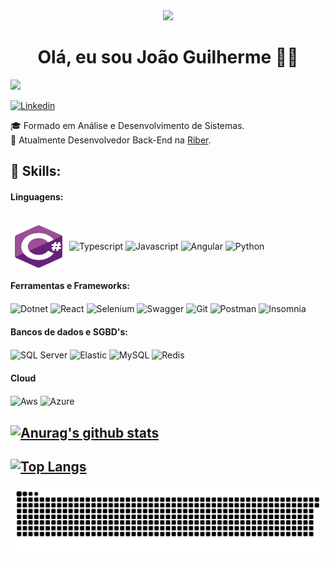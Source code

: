 <div align="center">
  <img height="150" src="https://media.giphy.com/media/M9gbBd9nbDrOTu1Mqx/giphy.gif"  />
</div>

###

### <h1 align="center">Olá, eu sou João Guilherme 👋😄 </h1>

![](https://komarev.com/ghpvc/?username=JotaTostes)

[![Linkedin](https://img.shields.io/badge/LinkedIn-0077B5?style=for-the-badge&logo=linkedin&logoColor=white)](https://www.linkedin.com/in/joaogtostes/)

🎓 Formado em Análise e Desenvolvimento de Sistemas.<br>
🔧 Atualmente Desenvolvedor Back-End na [Riber](https://www.ribercred.com.br/).

## 💼 Skills:
#### Linguagens:
<div style="display: inline_block"><br>
  <img align="center" alt="CSharp" height="70" width="90" src="https://raw.githubusercontent.com/devicons/devicon/master/icons/csharp/csharp-original.svg">
  <img align="center" alt="Typescript" height="70" width="90" src="https://cdn.jsdelivr.net/gh/devicons/devicon@latest/icons/typescript/typescript-original.svg">
  <img align="center" alt="Javascript" height="70" width="90" src="https://cdn.jsdelivr.net/gh/devicons/devicon@latest/icons/javascript/javascript-original.svg">
  <img align="center" alt="Angular" height="70" width="90" src="https://cdn.jsdelivr.net/gh/devicons/devicon@latest/icons/angular/angular-original.svg">
  <img align="center" alt="Python" height="70" width="90" src="https://cdn.jsdelivr.net/gh/devicons/devicon@latest/icons/python/python-original.svg">
</div>

#### Ferramentas e Frameworks:
<div style="display: inline-block">
  <img align="center" height="70" width="90" alt="Dotnet" src="https://cdn.jsdelivr.net/gh/devicons/devicon@latest/icons/dotnetcore/dotnetcore-original.svg">
  <img align="center" alt="React" height="70" width="90" src="https://cdn.jsdelivr.net/gh/devicons/devicon@latest/icons/react/react-original-wordmark.svg">
  <img align="center" height="70" width="90" alt="Selenium" src="https://cdn.jsdelivr.net/gh/devicons/devicon@latest/icons/selenium/selenium-original.svg">
  <img align="center" height="70" width="90" alt="Swagger" src="https://cdn.jsdelivr.net/gh/devicons/devicon@latest/icons/swagger/swagger-original-wordmark.svg">
  <img align="center" height="70" width="90" alt="Git" src="https://cdn.jsdelivr.net/gh/devicons/devicon@latest/icons/git/git-plain-wordmark.svg">
  <img align="center" height="70" width="90" alt="Postman" src="https://cdn.jsdelivr.net/gh/devicons/devicon@latest/icons/postman/postman-original-wordmark.svg">
  <img align="center" height="70" width="90" alt="Insomnia" src="https://cdn.jsdelivr.net/gh/devicons/devicon@latest/icons/insomnia/insomnia-original-wordmark.svg">
  
</div>

#### Bancos de dados e SGBD's:
<div style="display: inline-block">
  <img align="center" height="80" width="100" alt="SQL Server" src="https://cdn.jsdelivr.net/gh/devicons/devicon@latest/icons/microsoftsqlserver/microsoftsqlserver-plain-wordmark.svg">
  <img align="center" height="80" width="100" alt="Elastic" src="https://cdn.jsdelivr.net/gh/devicons/devicon@latest/icons/elasticsearch/elasticsearch-original-wordmark.svg">
  <img align="center" height="80" width="100" alt="MySQL" src="https://cdn.jsdelivr.net/gh/devicons/devicon@latest/icons/mysql/mysql-original-wordmark.svg">
  <img align="center" height="80" width="100" alt="Redis" src="https://cdn.jsdelivr.net/gh/devicons/devicon@latest/icons/redis/redis-original-wordmark.svg">
</div>  

#### Cloud
<div style="display: inline-block">
  <img align="center" height="80" width="100" alt="Aws" src="https://cdn.jsdelivr.net/gh/devicons/devicon@latest/icons/amazonwebservices/amazonwebservices-plain-wordmark.svg">
  <img align="center" height="80" width="100" alt="Azure" src="https://cdn.jsdelivr.net/gh/devicons/devicon@latest/icons/azure/azure-original-wordmark.svg">
</div>



## [![Anurag's github stats](https://github-readme-stats.vercel.app/api?username=JotaTostes&show_icons=true&theme=radical)](https://github.com/JotaTostes/github-readme-stats&show_icons=true&theme=radical)
## [![Top Langs](https://github-readme-stats.vercel.app/api/top-langs/?username=JotaTostes&layout=compact)](https://github.com/JotaTostes/github-readme-stats)
<picture>
  <source media="(prefers-color-scheme: dark)" srcset="https://raw.githubusercontent.com/JotaTostes/JotaTostes/output/github-contribution-grid-snake-dark.svg">
  <source media="(prefers-color-scheme: light)" srcset="https://raw.githubusercontent.com/JotaTostes/JotaTostes/output/github-contribution-grid-snake.svg">
  <img alt="github contribution grid snake animation" src="https://raw.githubusercontent.com/JotaTostes/JotaTostes/output/github-contribution-grid-snake.svg">
</picture> 
